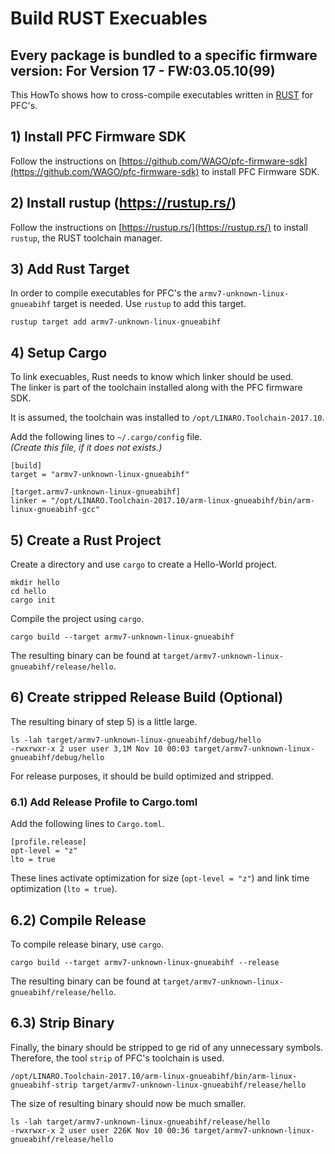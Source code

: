 # Build RUST Execuables

## Every package is bundled to a specific firmware version: For Version 17 - FW:03.05.10(99)

This HowTo shows how to cross-compile executables written in [RUST](https://www.rust-lang.org/) for PFC's.

## 1) Install PFC Firmware SDK

Follow the instructions on [https://github.com/WAGO/pfc-firmware-sdk](https://github.com/WAGO/pfc-firmware-sdk) to install PFC Firmware SDK.

## 2) Install rustup (https://rustup.rs/)

Follow the instructions on [https://rustup.rs/](https://rustup.rs/) to install `rustup`,
the RUST toolchain manager.

## 3) Add Rust Target

In order to compile executables for PFC's the `armv7-unknown-linux-gnueabihf` target is needed.
Use `rustup` to add this target.

    rustup target add armv7-unknown-linux-gnueabihf

## 4) Setup Cargo

To link execuables, Rust needs to know which linker should be used.  
The linker is part of the toolchain installed along with the PFC firmware SDK.

It is assumed, the toolchain was installed to `/opt/LINARO.Toolchain-2017.10`.

Add the following lines to `~/.cargo/config` file.  
_(Create this file, if it does not exists.)_

````
[build]
target = "armv7-unknown-linux-gnueabihf"

[target.armv7-unknown-linux-gnueabihf]
linker = "/opt/LINARO.Toolchain-2017.10/arm-linux-gnueabihf/bin/arm-linux-gnueabihf-gcc"
````

## 5) Create a Rust Project

Create a directory and use `cargo` to create a Hello-World project.

````
mkdir hello
cd hello
cargo init
````

Compile the project using `cargo`.

    cargo build --target armv7-unknown-linux-gnueabihf

The resulting binary can be found at `target/armv7-unknown-linux-gnueabihf/release/hello`.

## 6) Create stripped Release Build (Optional)

The resulting binary of step 5) is a little large.

````
ls -lah target/armv7-unknown-linux-gnueabihf/debug/hello
-rwxrwxr-x 2 user user 3,1M Nov 10 00:03 target/armv7-unknown-linux-gnueabihf/debug/hello
````

For release purposes, it should be build optimized and stripped.

### 6.1) Add Release Profile to Cargo.toml

Add the following lines to `Cargo.toml`.

````
[profile.release]
opt-level = "z"
lto = true
````

These lines activate optimization for size (`opt-level = "z"`) and link time
optimization (`lto = true`).

## 6.2) Compile Release

To compile release binary, use `cargo`.

    cargo build --target armv7-unknown-linux-gnueabihf --release

The resulting binary can be found at `target/armv7-unknown-linux-gnueabihf/release/hello`.

## 6.3) Strip Binary

Finally, the binary should be stripped to ge rid of any unnecessary symbols.
Therefore, the tool `strip` of PFC's toolchain is used.

    /opt/LINARO.Toolchain-2017.10/arm-linux-gnueabihf/bin/arm-linux-gnueabihf-strip target/armv7-unknown-linux-gnueabihf/release/hello

The size of resulting binary should now be much smaller.

````
ls -lah target/armv7-unknown-linux-gnueabihf/release/hello
-rwxrwxr-x 2 user user 226K Nov 10 00:36 target/armv7-unknown-linux-gnueabihf/release/hello
````
